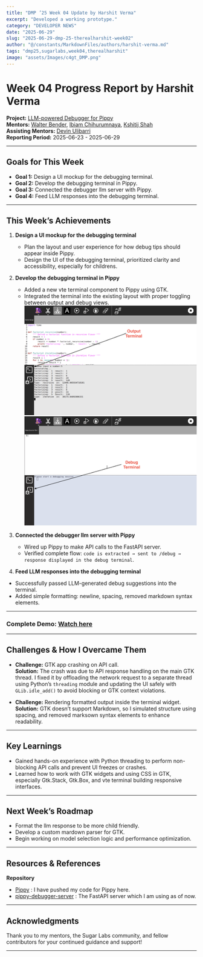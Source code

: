 ```yaml
---
title: "DMP ’25 Week 04 Update by Harshit Verma"
excerpt: "Developed a working prototype."
category: "DEVELOPER NEWS"
date: "2025-06-29"
slug: "2025-06-29-dmp-25-therealharshit-week02"
author: "@/constants/MarkdownFiles/authors/harshit-verma.md"
tags: "dmp25,sugarlabs,week04,therealharshit"
image: "assets/Images/c4gt_DMP.png"
---
```


<!-- markdownlint-disable -->

# Week 04 Progress Report by Harshit Verma

**Project:** [LLM-powered Debugger for Pippy](https://github.com/sugarlabs/Pippy/issues/95)  
**Mentors:** [Walter Bender](https://github.com/walterbender), [Ibiam Chihurumnaya](https://github.com/chimosky), [Kshitij Shah](https://github.com/kshitijdshah99)  
**Assisting Mentors:** [Devin Ulibarri](https://github.com/pikurasa)  
**Reporting Period:** 2025-06-23 - 2025-06-29   

---

## Goals for This Week

- **Goal 1:** Design a UI mockup for the debugging terminal.
- **Goal 2:** Develop the debugging terminal in Pippy.
- **Goal 3:** Connected the debugger llm server with Pippy.
- **Goal 4:** Feed LLM responses into the debugging terminal.

---

## This Week’s Achievements

1. **Design a UI mockup for the debugging terminal**  
   - Plan the layout and user experience for how debug tips should appear inside Pippy.
   - Design the UI of the debugging terminal, prioritized clarity and accessibility, especially for childrens.

2. **Develop the debugging terminal in Pippy**  
   - Added a new vte terminal component to Pippy using GTK.
   - Integrated the terminal into the existing layout with proper toggling between output and debug views.
   ![Pippy UI: Output Terminal](assets/Images/pippy_output-terminal.png)
   ![Pippy UI: Debug Terminal](assets/Images/pippy_debug-terminal.png)

3. **Connected the debugger llm server with Pippy**  
   - Wired up Pippy to make API calls to the FastAPI server.
   - Verified complete flow: `code is extracted → sent to /debug → response displayed in the debug terminal`.

4. **Feed LLM responses into the debugging terminal**  
  - Successfully passed LLM-generated debug suggestions into the terminal.
  - Added simple formatting: newline, spacing, removed markdown syntax elements.

---
### Complete Demo: [Watch here](https://drive.google.com/file/d/1Dzomam9dc3U4tHjHhYFGjRbs7-cwJHmM/view?usp=drive_link)
---

## Challenges & How I Overcame Them

- **Challenge:** GTK app crashing on API call.  
  **Solution:** The crash was due to API response handling on the main GTK thread. I fixed it by offloading the network request to a separate thread using Python’s `threading` module and updating the UI safely with `GLib.idle_add()` to avoid blocking or GTK context violations.

- **Challenge:** Rendering formatted output inside the terminal widget.  
  **Solution:** GTK doesn’t support Markdown, so I simulated structure using spacing, and removed marksown syntax elements to enhance readability.

---

## Key Learnings

- Gained hands-on experience with Python threading to perform non-blocking API calls and prevent UI freezes or crashes.
- Learned how to work with GTK widgets and using CSS in GTK, especially Gtk.Stack, Gtk.Box, and vte terminal building responsive interfaces.

---

## Next Week’s Roadmap

- Format the llm response to be more child friendly.
- Develop a custom mardown parser for GTK.
- Begin working on model selection logic and performance optimization.

---

## Resources & References

**Repository**
- [Pippy](https://github.com/therealharshit/Pippy/tree/DMP2025/Pippy-Debugger) : I have pushed my code for Pippy here.
- [pippy-debugger-server](https://github.com/therealharshit/pippy-debugger-server) : The FastAPI server which I am using as of now.

---

## Acknowledgments

Thank you to my mentors, the Sugar Labs community, and fellow contributors for your continued guidance and support!

---

